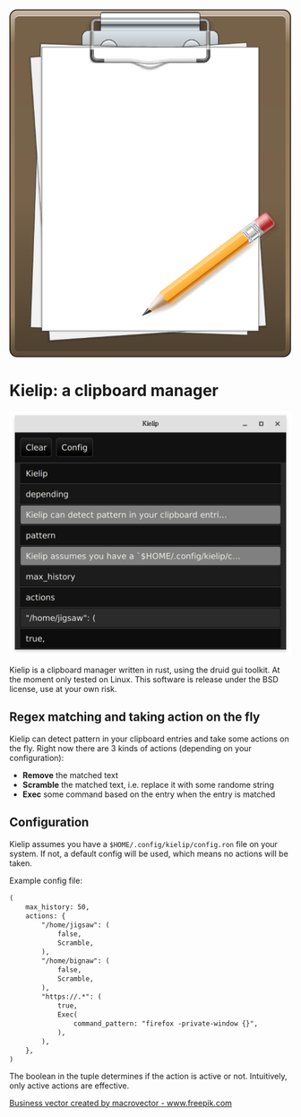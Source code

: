 ![](./kielip.svg)

# Kielip: a clipboard manager

![](./screenshot.png)

Kielip is a clipboard manager written in rust, using the druid gui toolkit. At the moment only tested on Linux. This software is release under the BSD license, use at your own risk.

## Regex matching and taking action on the fly

Kielip can detect pattern in your clipboard entries and take some actions on the fly. Right now there are 3 kinds of actions (depending on your configuration):

- **Remove** the matched text
- **Scramble** the matched text, i.e. replace it with some randome string
- **Exec** some command based on the entry when the entry is matched

## Configuration

Kielip assumes you have a `$HOME/.config/kielip/config.ron` file on your system. If not, a default config will be used, which means no actions will be taken.

Example config file:

```
(
    max_history: 50,
    actions: {
        "/home/jigsaw": (
            false,
            Scramble,
        ),
        "/home/bignaw": (
            false,
            Scramble,
        ),
        "https://.*": (
            true,
            Exec(
                command_pattern: "firefox -private-window {}",
            ),
        ),
    },
)
```

The boolean in the tuple determines if the action is active or not. Intuitively, only active actions are effective.

<a href="https://www.freepik.com/vectors/business">Business vector created by macrovector - www.freepik.com</a>
